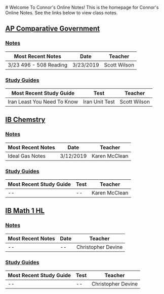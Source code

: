 \# Welcome To Connor's Online Notes!
This is the homepage for  Connor's Online Notes. See the links below to view class notes.

## [AP Comparative Government](articles/ap-comp-gov/index.html)
### [Notes](articles/ap-comp-gov/index.html#notes)

| Most Recent Notes | Date | Teacher |
|--|--|--|
| 3/23 496 - 508 Reading | 3/23/2019 | Scott Wilson |

### [Study Guides](articles/ap-comp-gov/index.html#study-guides)
| Most Recent Study Guide | Test | Teacher |
|--|--|--|
| Iran Least You Need To Know | Iran Unit Test | Scott Wilson |

## [IB Chemstry](articles/ib-chemistry/index.html)
### [Notes](articles/ib-chemistry/index.html#notes)
| Most Recent Notes | Date | Teacher |
|--|--|--|
| Ideal Gas Notes | 3/12/2019 | Karen McClean |

### [Study Guides](articles/ib-chemistry/index.html#study-guides)
| Most Recent Study Guide | Test | Teacher |
|--|--|--|
| -- | -- | Karen McClean |

## [IB Math 1 HL](articles/ib-math-hl-1/index.html)
### [Notes](articles/ib-math-hl-1/index.html#notes)
| Most Recent Notes | Date | Teacher |
|--|--|--|
| -- | -- | Christopher Devine |

### [Study Guides](articles/ib-math-hl-1/index.html#study-guides)
| Most Recent Study Guide | Test | Teacher |
|--|--|--|
| -- | -- | Christopher Devine |
<!--stackedit_data:
eyJoaXN0b3J5IjpbLTk3MjE4ODg0NSw2NzU2Njk3MDUsLTUwOT
M4OTcyNyw4MjI1MzYzODUsMjQ2NTY3ODUxLDIwNTYwOTU3OTAs
LTIwMDIyMzg2NDhdfQ==
-->